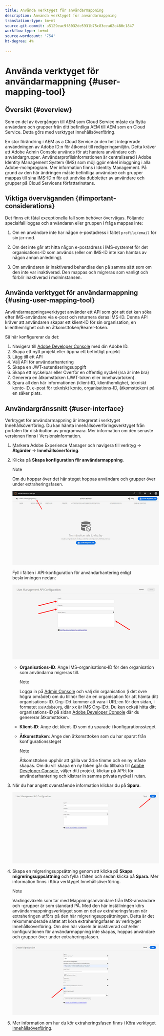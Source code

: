 ```yaml
---
title: Använda verktyget för användarmappning
description: Använda verktyget för användarmappning
translation-type: tm+mt
source-git-commit: a5129eac9f8032de5931b75c83eea62e480c1847
workflow-type: tm+mt
source-wordcount: '754'
ht-degree: 4%

---
```



# Använda verktyget för användarmappning {#user-mapping-tool}

## Översikt {#overview}

Som en del av övergången till AEM som Cloud Service måste du flytta användare och grupper från ditt befintliga AEM till AEM som en Cloud Service. Detta görs med verktyget Innehållsöverföring.

En stor förändring i AEM as a Cloud Service är den helt integrerade användningen av Adobe ID:n för åtkomst till redigeringsmiljön.  Detta kräver att Adobe Admin Console används för att hantera användare och användargrupper. Användarprofilsinformationen är centraliserad i Adobe Identity Management System (IMS) som möjliggör enkel inloggning i alla Adobe-molnprogram. Mer information finns i Identity Management. På grund av den här ändringen måste befintliga användare och grupper mappas till sina IMS-ID:n för att undvika dubbletter av användare och grupper på Cloud Servicens författarinstans.

## Viktiga överväganden {#important-considerations}

Det finns ett fåtal exceptionella fall som behöver övervägas. Följande specialfall loggas och användaren eller gruppen i fråga mappas inte:

1. Om en användare inte har någon e-postadress i fältet `profile/email` för sin jcr-nod.

1. Om det inte går att hitta någon e-postadress i IMS-systemet för det organisations-ID som används (eller om IMS-ID inte kan hämtas av någon annan anledning).

1. Om användaren är inaktiverad behandlas den på samma sätt som om den inte var inaktiverad.  Den mappas och migreras som vanligt och förblir inaktiverad i molninstansen.

## Använda verktyget för användarmappning {#using-user-mapping-tool}

Användarmappningsverktyget använder ett API som gör att det kan söka efter IMS-användare via e-post och returnera deras IMS-ID. Denna API kräver att användaren skapar ett klient-ID för sin organisation, en klienthemlighet och en åtkomsttoken/Bearer-token.

Så här konfigurerar du det:

1. Navigera till [Adobe Developer Console](https://console.adobe.io) med din Adobe ID.
1. Skapa ett nytt projekt eller öppna ett befintligt projekt
1. Lägg till ett API
1. Välj API för användarhantering
1. Skapa en JWT-autentiseringsuppgift
1. Skapa ett nyckelpar eller Överför en offentlig nyckel (rsa är inte bra)
1. Generera en åtkomsttoken (JWT-token eller innehavartoken).
1. Spara all den här informationen (klient-ID, klienthemlighet, tekniskt konto-ID, e-post för tekniskt konto, organisations-ID, åtkomsttoken) på en säker plats.

## Användargränssnitt {#user-interface}

Verktyget för användarmappning är integrerat i verktyget Innehållsöverföring. Du kan hämta innehållsöverföringsverktyget från portalen för distribution av programvara. Mer information om den senaste versionen finns i Versionsinformation.

1. Markera Adobe Experience Manager och navigera till verktyg -> **Åtgärder** -> **Innehållsöverföring**.
1. Klicka på **Skapa konfiguration för användarmappning**.

   >[!NOTE]
   >Om du hoppar över det här steget hoppas användare och grupper över under extraheringsfasen.

   ![bild](/help/move-to-cloud-service/content-transfer-tool/assets-user-mapping/user-mapping-1.png)

   Fyll i fälten i API-konfiguration för användarhantering enligt beskrivningen nedan:

   ![bild](/help/move-to-cloud-service/content-transfer-tool/assets-user-mapping/user-mapping-2.png)

   * **Organisations-ID**: Ange IMS-organisations-ID för den organisation som användarna migreras till.

      >[!NOTE]
      >Logga in på [Admin Console](https://adminconsole.adobe.com/) och välj din organisation (i det övre högra området) om du tillhör fler än en organisation för att hämta ditt organisations-ID. Org-ID:t kommer att vara i URL:en för den sidan, i formatet `xx@AdobeOrg`, där xx är IMS Org-ID:t.  Du kan också hitta ditt organisations-ID på sidan [Adobe Developer Console](https://console.adobe.io) där du genererar åtkomsttoken.

   * **Klient-ID**: Ange det klient-ID som du sparade i konfigurationssteget

   * **Åtkomsttoken**: Ange den åtkomsttoken som du har sparat från konfigurationssteget

      >[!NOTE]
      >Åtkomsttoken upphör att gälla var 24:e timme och en ny måste skapas. Om du vill skapa en ny token går du tillbaka till [Adobe Developer Console](https://console.adobe.io), väljer ditt projekt, klickar på API:t för användarhantering och klistrar in samma privata nyckel i rutan.

1. När du har angett ovanstående information klickar du på **Spara**.

   ![bild](/help/move-to-cloud-service/content-transfer-tool/assets-user-mapping/user-mapping-3.png)


1. Skapa en migreringsuppsättning genom att klicka på **Skapa migreringsuppsättning** och fylla i fälten och sedan klicka på **Spara**. Mer information finns i Köra verktyget Innehållsöverföring.

   >[!NOTE]
   >Växlingsväxeln som tar med Mappningsanvändare från IMS-användare och -grupper är som standard PÅ. Med den här inställningen körs användarmappningsverktyget som en del av extraheringsfasen när extraheringen utförs på den här migreringsuppsättningen. Detta är det rekommenderade sättet att köra extraheringsfasen av verktyget Innehållsöverföring. Om den här växeln är inaktiverad och/eller konfigurationen för användarmappning inte skapas, hoppas användare och grupper över under extraheringsfasen.

   ![bild](/help/move-to-cloud-service/content-transfer-tool/assets-user-mapping/user-mapping-4.png)

1. Mer information om hur du kör extraheringsfasen finns i [Köra verktyget Innehållsöverföring](https://experienceleague.adobe.com/docs/experience-manager-cloud-service/moving/cloud-migration/content-transfer-tool/using-content-transfer-tool.html?lang=en#running-tool).



